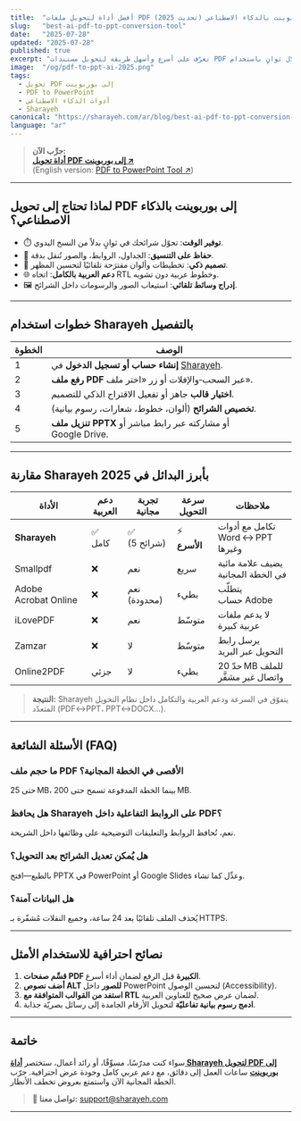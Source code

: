 ```yaml
---
title:  "أفضل أداة لتحويل ملفات PDF إلى بوربوينت بالذكاء الاصطناعي (تحديث 2025)"
slug:   "best-ai-pdf-to-ppt-conversion-tool"
date:   "2025-07-28"
updated: "2025-07-28"
published: true
excerpt: "تعرّف على أسرع وأسهل طريقة لتحويل مستندات PDF إلى عروض بوربوينت احترافية خلال ثوانٍ باستخدام Sharayeh، مع مقارنة لأشهر البدائل ونصائح احترافية."
image:  "/og/pdf-to-ppt-ai-2025.png"
tags:
  - تحويل PDF إلى بوربوينت
  - PDF to PowerPoint
  - أدوات الذكاء الاصطناعي
  - Sharayeh
canonical: "https://sharayeh.com/ar/blog/best-ai-pdf-to-ppt-conversion-tool"
language: "ar"
---
```


<script type="application/ld+json">
{
  "@context": "https://schema.org",
  "@type": "Article",
  "headline": "أفضل أداة لتحويل ملفات PDF إلى بوربوينت بالذكاء الاصطناعي (تحديث 2025)",
  "image": "https://sharayeh.com/og/pdf-to-ppt-ai-2025.png",
  "author": {
    "@type": "Organization",
    "name": "Sharayeh"
  },
  "publisher": {
    "@type": "Organization",
    "name": "Sharayeh",
    "logo": {
      "@type": "ImageObject",
      "url": "https://sharayeh.com/logo.svg"
    }
  },
  "datePublished": "2025-07-28",
  "dateModified": "2025-07-28",
  "inLanguage": "ar",
  "mainEntityOfPage": "https://sharayeh.com/ar/blog/best-ai-pdf-to-ppt-conversion-tool"
}
</script>

> **جرِّب الآن:**  
> **[أداة تحويل PDF إلى بوربوينت ↗](/ar/tools/pdf-to-powerpoint)**  
> (English version: [PDF to PowerPoint Tool ↗](/en/tools/pdf-to-powerpoint))

---

## لماذا تحتاج إلى تحويل PDF إلى بوربوينت بالذكاء الاصطناعي؟

- ⏱️ **توفير الوقت**: تحوّل شرائحك في ثوانٍ بدلاً من النسخ اليدوي.  
- 🎯 **حفاظ على التنسيق**: الجداول، الروابط، والصور تُنقل بدقة.  
- 🎨 **تصميم ذكي**: تخطيطات وألوان مقترَحة تلقائيًا لتحسين المظهر.  
- 🌐 **دعم العربية بالكامل**: اتجاه RTL وخطوط عربية دون تشويه.  
- 🖼️ **إدراج وسائط تلقائي**: استيعاب الصور والرسومات داخل الشرائح.

---

## خطوات استخدام Sharayeh بالتفصيل

| الخطوة | الوصف |
|-------|-------|
| 1 | **إنشاء حساب أو تسجيل الدخول** في [Sharayeh](https://sharayeh.com). |
| 2 | **رفع ملف PDF** عبر السحب‑والإفلات أو زر «اختر ملف». |
| 3 | **اختيار قالب** جاهز أو تفعيل الاقتراح الذكي للتصميم. |
| 4 | **تخصيص الشرائح** (ألوان، خطوط، شعارات، رسوم بيانية). |
| 5 | **تنزيل ملف PPTX** أو مشاركته عبر رابط مباشر أو Google Drive. |

---

## مقارنة Sharayeh بأبرز البدائل في 2025

| الأداة | دعم العربية | تجربة مجانية | سرعة التحويل | ملاحظات |
|-------|-------------|--------------|--------------|---------|
| **Sharayeh** | ✅ كامل | ✅ (5 شرائح) | ⚡ **الأسرع** | تكامل مع أدوات Word ↔ PPT وغيرها |
| Smallpdf | ❌ | نعم | سريع | يضيف علامة مائية في الخطة المجانية |
| Adobe Acrobat Online | ❌ | نعم (محدودة) | بطيء | يتطلّب حساب Adobe |
| iLovePDF | ❌ | نعم | متوسّط | لا يدعم ملفات عربية كبيرة |
| Zamzar | ❌ | لا | متوسّط | يرسل رابط التحويل عبر البريد |
| Online2PDF | جزئي | لا | بطيء | حدّ 20 MB للملف واتصال غير مشفَّر |

> **النتيجة:** Sharayeh يتفوّق في السرعة ودعم العربية والتكامل داخل نظام التحويل المتعدّد (PDF↔PPT، PPT↔DOCX…).

---

## الأسئلة الشائعة (FAQ)

### ما حجم ملف PDF الأقصى في الخطة المجانية؟

حتى 25 MB، بينما الخطة المدفوعة تسمح حتى 200 MB.

### هل يحافظ Sharayeh على الروابط التفاعلية داخل PDF؟

نعم، تُحافظ الروابط والتعليقات التوضيحية على وظائفها داخل الشريحة.

### هل يُمكن تعديل الشرائح بعد التحويل؟

بالطبع—افتح PPTX في PowerPoint أو Google Slides وعدِّل كما تشاء.

### هل البيانات آمنة؟

يُحذف الملف تلقائيًا بعد 24 ساعة، وجميع النقلات مُشفّرة بـ HTTPS.

---

## نصائح احترافية للاستخدام الأمثل

1. **قسِّم صفحات PDF الكبيرة** قبل الرفع لضمان أداء أسرع.  
2. **أضف نصوص ALT للصور** داخل PowerPoint لتحسين الوصول (Accessibility).  
3. **استفد من القوالب المتوافقة مع RTL** لضمان عرض صحيح للعناوين العربية.  
4. **ادمج رسوم بيانية تفاعليّة** لتحويل الأرقام الجامدة إلى رسائل بصريّة جذابة.

---

## خاتمة

سواء كنت مدرّسًا، مسوِّقًا، أو رائد أعمال، ستختصر **[أداة Sharayeh لتحويل PDF إلى بوربوينت](/ar/tools/pdf-to-powerpoint)** ساعات العمل إلى دقائق، مع دعم عربي كامل وجودة عرض احترافية. جرّب الخطة المجانية الآن واستمتع بعروض تخطف الأنظار.

> **📧 تواصل معنا:** [support@sharayeh.com](mailto:support@sharayeh.com)

---

<!-- ---
title: "أفضل أداة لتحويل ملفات PDF إلى PowerPoint باستخدام الذكاء الاصطناعي"
date: "2024-10-10"
published: true
slug: "best-ai-pdf-to-ppt-conversion-tool"
---

### 1. **إنشاء حساب على Sharayeh.com**

قم بزيارة [Sharayeh.com](https://sharayeh.com) وأنشئ حسابًا جديدًا أو سجل الدخول إذا كان لديك حساب بالفعل.

### 2. **تحميل ملف PDF**

قم بتحميل ملف PDF الذي ترغب في تحويله إلى PowerPoint عبر واجهة المنصة السهلة الاستخدام.

### 3. **اختيار القالب المناسب**

اختر من بين مجموعة متنوعة من القوالب الجاهزة أو دع الذكاء الاصطناعي يقترح التصميم الأنسب استنادًا إلى محتوى الملف.

## مقدمة

تحويل ملفات PDF إلى PowerPoint هو عملية أساسية لإنشاء عروض تقديمية فعّالة. ولكن القيام بذلك يدويًا قد يكون مرهقًا ويستغرق وقتًا طويلاً. مع تطور تقنيات الذكاء الاصطناعي، أصبح من الممكن تحويل ملفات PDF إلى عروض PowerPoint احترافية بسرعة ودقة. في هذه المقالة، سنتعرف على أفضل أداة لتحويل PDF إلى PowerPoint باستخدام الذكاء الاصطناعي، وكيف يمكن أن تسهم في تحسين جودة عروضك التقديمية.

## أهمية تحويل PDF إلى PowerPoint باستخدام الذكاء الاصطناعي

- **توفير الوقت**: تسريع عملية التحويل بشكل كبير مقارنة بالطرق التقليدية.
- **دقة التحويل**: الحفاظ على تنسيق المحتوى وترتيبه بشكل مثالي داخل الشرائح.
- **تحسين التصميم**: استخدام الذكاء الاصطناعي لتحسين تصميم الشرائح وجعلها أكثر جاذبية.
- **سهولة الاستخدام**: واجهة بسيطة تتيح لأي مستخدم تحويل الملفات بسهولة دون الحاجة لمهارات تقنية متقدمة.

## أفضل أداة لتحويل PDF إلى PowerPoint باستخدام الذكاء الاصطناعي

### **Sharayeh.com**

[Sharayeh.com](https://sharayeh.com) هي الأداة الرائدة في مجال تحويل ملفات PDF إلى PowerPoint باستخدام تقنيات الذكاء الاصطناعي. تقدم الأداة ميزات متقدمة لضمان تحويل المحتوى بدقة وجودة عالية.

#### ميزات Sharayeh.com

- **تحويل تلقائي ودقيق**: يقوم الذكاء الاصطناعي بتحليل محتوى ملف PDF وتحويله إلى شرائح PowerPoint مع الحفاظ على التنسيق الأصلي.
- **دعم اللغة العربية**: الأداة تدعم اللغة العربية بالكامل، بما في ذلك الكتابة من اليمين لليسار، وضبط النصوص العربية بشكل صحيح.
- **قوالب تصميم جاهزة**: توفر مجموعة متنوعة من القوالب الجاهزة التي يمكن تخصيصها بسهولة لتناسب احتياجاتك.
- **تخصيص متقدم**: يسمح لك بتعديل الألوان، الخطوط، والتخطيطات لتتناسب مع هوية علامتك التجارية أو موضوع العرض.
- **دمج الوسائط المتعددة**: يسهل إدراج الصور والفيديوهات والرسوم البيانية في الشرائح لتعزيز التفاعل.
- **تحويل مستندات متعددة**: يدعم تحويل العديد من أنواع المستندات مثل PDF إلى PowerPoint بسهولة.

## كيفية استخدام Sharayeh.com لتحويل PDF إلى PowerPoint

1. **التسجيل والدخول**: قم بزيارة موقع Sharayeh.com وأنشئ حسابًا جديدًا أو سجل الدخول إلى حسابك.
2. **تحميل ملف PDF**: اختر الملف الذي ترغب في تحويله إلى PowerPoint وقم بتحميله.
3. **اختيار القالب**: اختر من بين القوالب الجاهزة أو دع الذكاء الاصطناعي يقترح تصميمًا مناسبًا استنادًا إلى محتوى الملف.
4. **تخصيص العرض**: قم بتعديل الألوان والخطوط والتخطيطات لتتناسب مع احتياجاتك أو هوية علامتك التجارية.
5. **إضافة الوسائط المتعددة**: أضف الصور والفيديوهات والرسوم البيانية لتعزيز العرض.
6. **مراجعة الشرائح**: تحقق من جودة الشرائح وأجرِ التعديلات اللازمة لتحسينها.
7. **تصدير ومشاركة**: بعد الانتهاء، قم بتصدير العرض بصيغة PowerPoint وشاركه مع جمهورك المستهدف.

## نصائح لتحسين استخدام أداة تحويل PDF إلى PowerPoint باستخدام الذكاء الاصطناعي

- **تنظيم المحتوى مسبقًا**: تأكد من أن ملف PDF منظم بشكل جيد مع عناوين وفقرات واضحة لتسهيل عملية التحويل.
- **استخدام تنسيقات موحدة**: استخدم تنسيقات نصية متسقة مثل الخطوط والأحجام لضمان تناسق العرض النهائي.
- **تضمين عناصر بصرية**: دمج الصور والرسوم البيانية يعزز من جاذبية العرض ويساعد في توصيل المعلومات بشكل أفضل.
- **مراجعة المحتوى بعد التحويل**: بعد التحويل، قم بمراجعة العرض للتأكد من دقة المعلومات وتنظيم الشرائح بشكل منطقي.
- **استخدام القوالب المناسبة**: اختر قوالب تتناسب مع نوع العرض والجمهور المستهدف لتعزيز فعالية الرسالة.

## كيفية تعزيز تأثير العرض التقديمي باستخدام Sharayeh.com

إذا كنت تبحث عن طريقة لتحسين تأثير عروضك التقديمية، يمكن أن تكون Sharayeh.com الأداة المثالية لتحقيق ذلك. من خلال استخدامها، يمكنك ضمان أن العرض لا يحتوي فقط على المحتوى الجيد، بل يتم تقديمه بشكل احترافي ومبهر. يمكن للقوالب الجاهزة والتصاميم التي يقترحها الذكاء الاصطناعي أن تضيف مظهرًا عصريًا يلفت الانتباه. كما أن دمج الوسائط المتعددة مثل الرسوم البيانية والفيديوهات سيسهم في تعزيز تجربة الجمهور.

## خاتمة

أداة Sharayeh.com هي الخيار الأمثل لتحويل ملفات PDF إلى PowerPoint باستخدام تقنيات الذكاء الاصطناعي. توفر الأداة طريقة فعالة واحترافية لتحويل المحتوى دون الحاجة إلى مهارات تصميم معقدة. من خلال الاستفادة من هذه الأداة، يمكن للمستخدمين إنشاء عروض تقديمية مبتكرة ومهنية توفر الوقت والجهد مع ضمان أن يكون المحتوى والتصميم في أفضل حالاته. جرب Sharayeh.com في مشاريعك القادمة وتمتع بعروض تقديمية تجذب اهتمام جمهورك وتترك انطباعًا إيجابيًا.

---

**اكتشف المزيد على**: [Sharayeh.com](https://sharayeh.com) | **تواصل معنا**: [support@sharayeh.com](mailto:support@sharayeh.com) -->